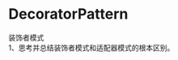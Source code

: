 # DecoratorPattern
装饰者模式                                          
1、思考并总结装饰者模式和适配器模式的根本区别。        
                                         
                                         

